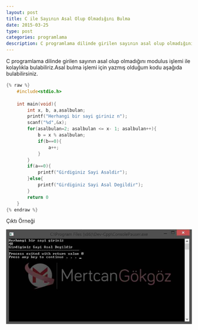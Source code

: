 ```yaml
---
layout: post
title: C ile Sayının Asal Olup Olmadığını Bulma
date: 2015-03-25
type: post
categories: programlama
description: C programlama dilinde girilen sayının asal olup olmadığını modulus işlemi ile kolaylıkla bulabiliriz.Asal bulma işlemi için yazmış olduğum
---
```


C programlama dilinde girilen sayının asal olup olmadığını modulus işlemi ile kolaylıkla bulabiliriz.Asal bulma işlemi için yazmış olduğum kodu aşağıda bulabilirsiniz.

```c
{% raw %}
    #include<stdio.h>

    int main(void){
    	int x, b, a,asalbulan;
    	printf("Herhangi bir sayi giriniz n");
    	scanf("%d",&x);
    	for(asalbulan=2; asalbulan <= x- 1; asalbulan++){
    		b = x % asalbulan;
    		if(b==0){
    			a++;
    		}
    	}
    	if(a==0){
    		printf("Girdiginiz Sayi Asaldir");
    	}else{
    		printf("Girdiginiz Sayi Asal Degildir");
    	}
    	return 0
    }
{% endraw %}
```

Çıktı Örneği

![cilesayininasalligininkontrolu](/assets/cilesayininasalligininkontrolu.jpg)
